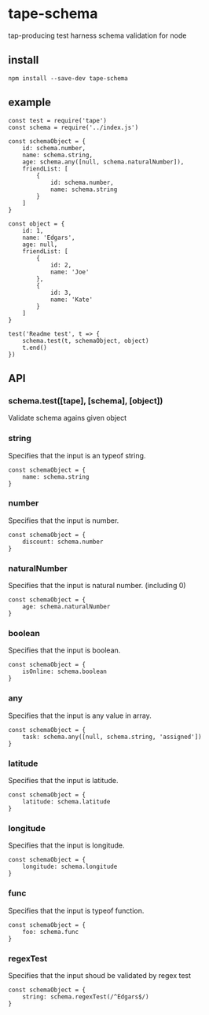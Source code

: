# tape-schema
tap-producing test harness schema validation for node

## install
```
npm install --save-dev tape-schema
```

## example
```JS
const test = require('tape')
const schema = require('../index.js')

const schemaObject = {
	id: schema.number,
	name: schema.string,
	age: schema.any([null, schema.naturalNumber]),
	friendList: [
		{
			id: schema.number,
			name: schema.string
		}
	]
}

const object = {
	id: 1,
	name: 'Edgars',
	age: null,
	friendList: [
		{
			id: 2,
			name: 'Joe'
		},
		{
			id: 3,
			name: 'Kate'
		}
	]
}

test('Readme test', t => {
	schema.test(t, schemaObject, object)
	t.end()
})
```

## API

### schema.test([tape], [schema], [object])
Validate schema agains given object

### string
Specifies that the input is an typeof string.
```JS
const schemaObject = {
 	name: schema.string
}
```

### number
Specifies that the input is number.
```JS
const schemaObject = {
 	discount: schema.number
}
```

### naturalNumber
Specifies that the input is natural number. (including 0)
```JS
const schemaObject = {
 	age: schema.naturalNumber
}
```

### boolean
Specifies that the input is boolean.
```JS
const schemaObject = {
 	isOnline: schema.boolean
}
```

### any
Specifies that the input is any value in array.
```JS
const schemaObject = {
 	task: schema.any([null, schema.string, 'assigned'])
}
```

### latitude
Specifies that the input is latitude.
```JS
const schemaObject = {
 	latitude: schema.latitude
}
```

### longitude
Specifies that the input is longitude.
```JS
const schemaObject = {
 	longitude: schema.longitude
}
```

### func
Specifies that the input is typeof function.
```JS
const schemaObject = {
 	foo: schema.func
}
```

### regexTest
Specifies that the input shoud be validated by regex test
```JS
const schemaObject = {
 	string: schema.regexTest(/^Edgars$/)
}
```
